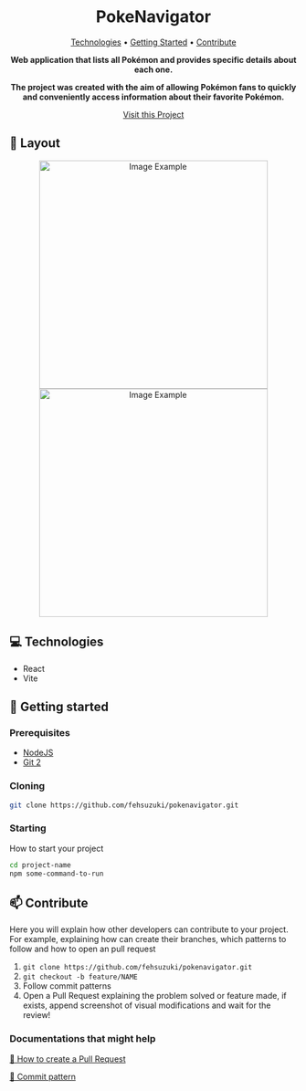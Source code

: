 <h1 align="center" style="font-weight: bold;">PokeNavigator </h1>

<p align="center">
 <a href="#tech">Technologies</a> • 
 <a href="#started">Getting Started</a> • 
 <a href="#contribute">Contribute</a>
</p>

<p align="center">
    <b>Web application that lists all Pokémon and provides specific details about each one.</b>
</p>
<p align="center">
    <b>The project was created with the aim of allowing Pokémon fans to quickly and conveniently access information about their favorite Pokémon.</b>
</p>

<p align="center">
     <a href="https://fehsuzuki.github.io/pokedex/" target="_blank">Visit this Project</a>
</p>

<h2 id="layout">🎨 Layout</h2>

<p align="center">
    <img src="../.github/example.png" alt="Image Example" width="400px">
    <img src="../.github/example.png" alt="Image Example" width="400px">
</p>

<h2 id="technologies">💻 Technologies</h2>

- React
- Vite

<h2 id="started">🚀 Getting started</h2>

<h3>Prerequisites</h3>

- [NodeJS](https://github.com/)
- [Git 2](https://github.com)

<h3>Cloning</h3>

```bash
git clone https://github.com/fehsuzuki/pokenavigator.git
```

<h3>Starting</h3>

How to start your project

```bash
cd project-name
npm some-command-to-run
```

<h2 id="contribute">📫 Contribute</h2>

Here you will explain how other developers can contribute to your project. For example, explaining how can create their branches, which patterns to follow and how to open an pull request

1. `git clone https://github.com/fehsuzuki/pokenavigator.git`
2. `git checkout -b feature/NAME`
3. Follow commit patterns
4. Open a Pull Request explaining the problem solved or feature made, if exists, append screenshot of visual modifications and wait for the review!

<h3>Documentations that might help</h3>

[📝 How to create a Pull Request](https://www.atlassian.com/br/git/tutorials/making-a-pull-request)

[💾 Commit pattern](https://gist.github.com/joshbuchea/6f47e86d2510bce28f8e7f42ae84c716)

